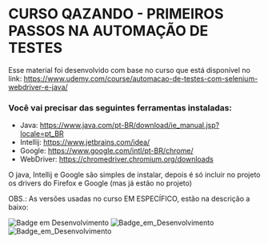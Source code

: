# CURSO QAZANDO - PRIMEIROS PASSOS NA AUTOMAÇÃO DE TESTES


Esse material foi desenvolvido com base no curso que está disponível no link:
https://www.udemy.com/course/automacao-de-testes-com-selenium-webdriver-e-java/

### Você vai precisar das seguintes ferramentas instaladas:

 - Java: https://www.java.com/pt-BR/download/ie_manual.jsp?locale=pt_BR
 - Intellij: https://www.jetbrains.com/idea/
 - Google: https://www.google.com/intl/pt-BR/chrome/
 - WebDriver: https://chromedriver.chromium.org/downloads

O java, Intellij e Google são simples de instalar, depois é só incluir no projeto os drivers do Firefox e Google (mas já estão no projeto)

OBS.: As versões usadas no curso EM ESPECÍFICO, estão na descrição a baixo:

![Badge em Desenvolvimento](https://img.shields.io/badge/Java-Vers%C3%A3o%201.8.0__333--b02-green)
![Badge_em_Desenvolvimento](https://img.shields.io/badge/Google-103.0.5060.114-green)
![Badge_em_Desenvolvimento](https://img.shields.io/badge/chromedriver.exe-103.0.5060.114-blue)
